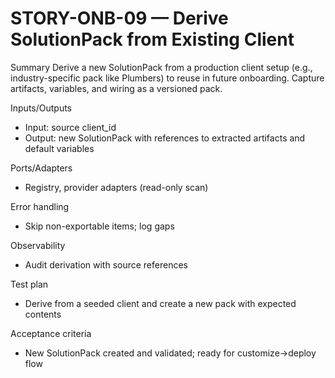 # STORY-ONB-09 — Derive SolutionPack from Existing Client

Summary
Derive a new SolutionPack from a production client setup (e.g., industry-specific pack like Plumbers) to reuse in future onboarding. Capture artifacts, variables, and wiring as a versioned pack.

Inputs/Outputs
- Input: source client_id
- Output: new SolutionPack with references to extracted artifacts and default variables

Ports/Adapters
- Registry, provider adapters (read-only scan)

Error handling
- Skip non-exportable items; log gaps

Observability
- Audit derivation with source references

Test plan
- Derive from a seeded client and create a new pack with expected contents

Acceptance criteria
- New SolutionPack created and validated; ready for customize→deploy flow
